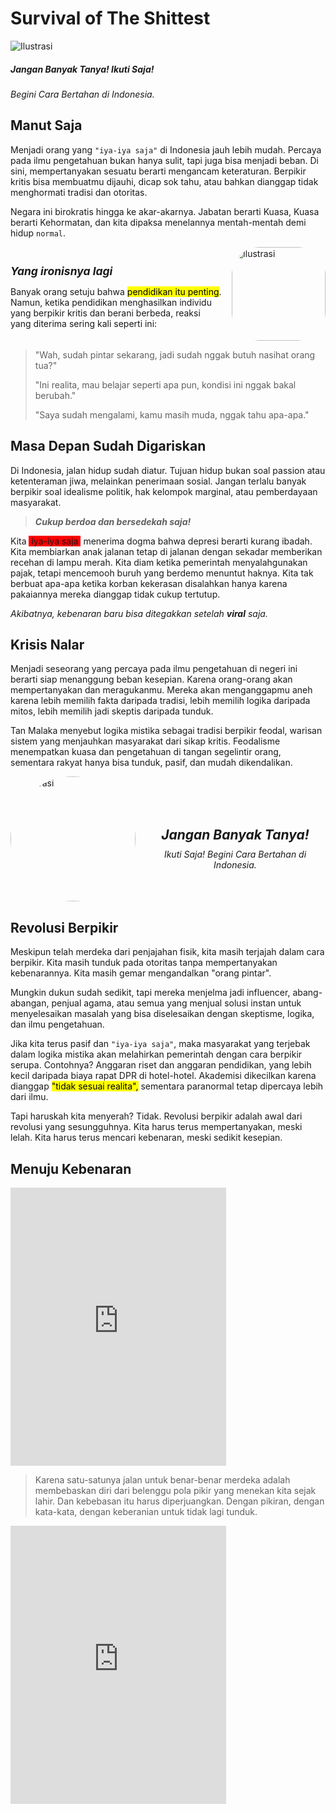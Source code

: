 # Survival of The Shittest

<div class="responsive-flex">
  <img src="/img/sst.png" alt="Ilustrasi">
  <div>
    <h5>Jangan Banyak Tanya! Ikuti Saja!</h5>
    <em>Begini Cara Bertahan di Indonesia.</em>
  </div>
</div>

## Manut Saja

Menjadi orang yang ``"iya-iya saja"`` di Indonesia jauh lebih mudah. Percaya pada ilmu pengetahuan bukan hanya sulit, tapi juga bisa menjadi beban. Di sini, mempertanyakan sesuatu berarti mengancam keteraturan. Berpikir kritis bisa membuatmu dijauhi, dicap sok tahu, atau bahkan dianggap tidak menghormati tradisi dan otoritas.

Negara ini birokratis hingga ke akar-akarnya. Jabatan berarti Kuasa, Kuasa berarti Kehormatan, dan kita dipaksa menelannya mentah-mentah demi hidup `normal`.

<!-- <img src="/img/sst.jpg" alt="Ilustrasi" style="width: 200px; height: auto; border-radius: 30px;"> -->

<div style="display: flex; align-items: center; gap: 15px; flex-direction: row-reverse;">
  <img src="/img/sst.jpg" alt="Ilustrasi" style="width: 150px; height: auto; border-radius: 30%;">
  <div style="text-align: left;">
    <h6 style="font-size: 1.25em; font-weight: bold; margin-bottom: 10px;">Yang ironisnya lagi</h6>
    <p style="font-size: 1em;">Banyak orang setuju bahwa <mark>pendidikan itu penting</mark>. Namun, ketika pendidikan menghasilkan individu yang berpikir kritis dan berani berbeda, reaksi yang diterima sering kali seperti ini:</p>
  </div>
</div>

> "Wah, sudah pintar sekarang, jadi sudah nggak butuh nasihat orang tua?"
>
> "Ini realita, mau belajar seperti apa pun, kondisi ini nggak bakal berubah."
>
> "Saya sudah mengalami, kamu masih muda, nggak tahu apa-apa."

## Masa Depan Sudah Digariskan

Di Indonesia, jalan hidup sudah diatur. Tujuan hidup bukan soal passion atau ketenteraman jiwa, melainkan penerimaan sosial. Jangan terlalu banyak berpikir soal idealisme politik, hak kelompok marginal, atau pemberdayaan masyarakat.
> ***Cukup berdoa dan bersedekah saja!***

Kita <span style="background-color: red; padding: 0 4px;">iya-iya saja</span> menerima dogma bahwa depresi berarti kurang ibadah. Kita membiarkan anak jalanan tetap di jalanan dengan sekadar memberikan recehan di lampu merah. Kita diam ketika pemerintah menyalahgunakan pajak, tetapi mencemooh buruh yang berdemo menuntut haknya. Kita tak berbuat apa-apa ketika korban kekerasan disalahkan hanya karena pakaiannya mereka dianggap tidak cukup tertutup.

_Akibatnya, kebenaran baru bisa ditegakkan setelah ***viral*** saja._

## Krisis Nalar

Menjadi seseorang yang percaya pada ilmu pengetahuan di negeri ini berarti siap menanggung beban kesepian. Karena orang-orang akan mempertanyakan dan meragukanmu. Mereka akan menganggapmu aneh karena lebih memilih fakta daripada tradisi, lebih memilih logika daripada mitos, lebih memilih jadi skeptis daripada tunduk.

Tan Malaka menyebut logika mistika sebagai tradisi berpikir feodal, warisan sistem yang menjauhkan masyarakat dari sikap kritis. Feodalisme menempatkan kuasa dan pengetahuan di tangan segelintir orang, sementara rakyat hanya bisa tunduk, pasif, dan mudah dikendalikan.

<div style="display: flex; align-items: center; gap: 15px; flex-direction: row;">
  <img src="/img/sst.png" alt="Ilustrasi" style="width: 200px; height: auto; border-radius: 50%;">
  <div style="text-align: center;">
    <h5 style="font-size: 1.5em; font-weight: bold; margin-bottom: 10px;">Jangan Banyak Tanya!</h5>
    <em style="font-size: 1em;">Ikuti Saja! Begini Cara Bertahan di Indonesia.</em>
  </div>
</div>

## Revolusi Berpikir

Meskipun telah merdeka dari penjajahan fisik, kita masih terjajah dalam cara berpikir. Kita masih tunduk pada otoritas tanpa mempertanyakan kebenarannya. Kita masih gemar mengandalkan "orang pintar".

Mungkin dukun sudah sedikit, tapi mereka menjelma jadi influencer, abang-abangan, penjual agama, atau semua yang menjual solusi instan untuk menyelesaikan masalah yang bisa diselesaikan dengan skeptisme, logika, dan ilmu pengetahuan.

Jika kita terus pasif dan ``"iya-iya saja"``, maka masyarakat yang terjebak dalam logika mistika akan melahirkan pemerintah dengan cara berpikir serupa. Contohnya? Anggaran riset dan anggaran pendidikan, yang lebih kecil daripada biaya rapat DPR di hotel-hotel. Akademisi dikecilkan karena dianggap <mark>"tidak sesuai realita",</mark> sementara paranormal tetap dipercaya lebih dari ilmu.

Tapi haruskah kita menyerah? Tidak. Revolusi berpikir adalah awal dari revolusi yang sesungguhnya. Kita harus terus mempertanyakan, meski lelah. Kita harus terus mencari kebenaran, meski sedikit kesepian.

## Menuju Kebenaran
<iframe src="https://assets.pinterest.com/ext/embed.html?id=34832597112243536" height="445" width="345" frameborder="0" scrolling="no" ></iframe>

>Karena satu-satunya jalan untuk benar-benar merdeka adalah membebaskan diri dari belenggu pola pikir yang menekan kita sejak lahir. Dan kebebasan itu harus diperjuangkan. Dengan pikiran, dengan kata-kata, dengan keberanian untuk tidak lagi tunduk.
>
<ClientOnly><iframe src="https://assets.pinterest.com/ext/embed.html?id=358810295291571971" height="445" width="345" frameborder="0" scrolling="no" ></iframe></ClientOnly>

